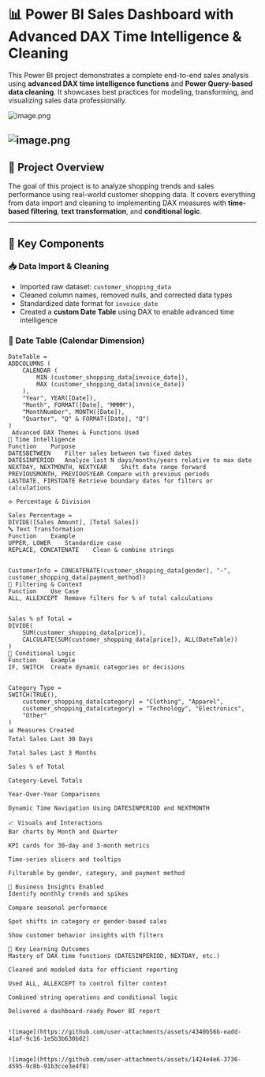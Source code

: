 
# 📊 Power BI Sales Dashboard with Advanced DAX Time Intelligence & Cleaning

This Power BI project demonstrates a complete end-to-end sales analysis using **advanced DAX time intelligence functions** and **Power Query-based data cleaning**. It showcases best practices for modeling, transforming, and visualizing sales data professionally.



![image.png](attachment:436dfdf4-cde9-4047-9645-29ec9e5bd33e:image.png)

![image.png](attachment:f3821550-0394-4b53-a6f4-fb3cf0a2552b:image.png)
---

## 🚀 Project Overview

The goal of this project is to analyze shopping trends and sales performance using real-world customer shopping data. It covers everything from data import and cleaning to implementing DAX measures with **time-based filtering**, **text transformation**, and **conditional logic**.

---

## 📂 Key Components

### 📥 Data Import & Cleaning
- Imported raw dataset: `customer_shopping_data`
- Cleaned column names, removed nulls, and corrected data types
- Standardized date format for `invoice_date`
- Created a **custom Date Table** using DAX to enable advanced time intelligence

### 📅 Date Table (Calendar Dimension)
```dax
DateTable = 
ADDCOLUMNS (
    CALENDAR (
        MIN (customer_shopping_data[invoice_date]),
        MAX (customer_shopping_data[invoice_date])
    ),
    "Year", YEAR([Date]),
    "Month", FORMAT([Date], "MMMM"),
    "MonthNumber", MONTH([Date]),
    "Quarter", "Q" & FORMAT([Date], "Q")
)
 Advanced DAX Themes & Functions Used
🔁 Time Intelligence
Function	Purpose
DATESBETWEEN	Filter sales between two fixed dates
DATESINPERIOD	Analyze last N days/months/years relative to max date
NEXTDAY, NEXTMONTH, NEXTYEAR	Shift date range forward
PREVIOUSMONTH, PREVIOUSYEAR	Compare with previous periods
LASTDATE, FIRSTDATE	Retrieve boundary dates for filters or calculations

➗ Percentage & Division

Sales Percentage = 
DIVIDE([Sales Amount], [Total Sales])
🔤 Text Transformation
Function	Example
UPPER, LOWER	Standardize case
REPLACE, CONCATENATE	Clean & combine strings


CustomerInfo = CONCATENATE(customer_shopping_data[gender], "-", customer_shopping_data[payment_method])
🔎 Filtering & Context
Function	Use Case
ALL, ALLEXCEPT	Remove filters for % of total calculations


Sales % of Total = 
DIVIDE(
    SUM(customer_shopping_data[price]),
    CALCULATE(SUM(customer_shopping_data[price]), ALL(DateTable))
)
🧠 Conditional Logic
Function	Example
IF, SWITCH	Create dynamic categories or decisions


Category Type = 
SWITCH(TRUE(),
    customer_shopping_data[category] = "Clothing", "Apparel",
    customer_shopping_data[category] = "Technology", "Electronics",
    "Other"
)
📊 Measures Created
Total Sales Last 30 Days

Total Sales Last 3 Months

Sales % of Total

Category-Level Totals

Year-Over-Year Comparisons

Dynamic Time Navigation Using DATESINPERIOD and NEXTMONTH

📈 Visuals and Interactions
Bar charts by Month and Quarter

KPI cards for 30-day and 3-month metrics

Time-series slicers and tooltips

Filterable by gender, category, and payment method

🧠 Business Insights Enabled
Identify monthly trends and spikes

Compare seasonal performance

Spot shifts in category or gender-based sales

Show customer behavior insights with filters

🧠 Key Learning Outcomes
Mastery of DAX time functions (DATESINPERIOD, NEXTDAY, etc.)

Cleaned and modeled data for efficient reporting

Used ALL, ALLEXCEPT to control filter context

Combined string operations and conditional logic

Delivered a dashboard-ready Power BI report


![image](https://github.com/user-attachments/assets/4340b56b-eadd-41af-9c16-1e5b3b630b02)


![image](https://github.com/user-attachments/assets/1424e4e6-3736-4595-9c8b-91b3cce3e4f8)
